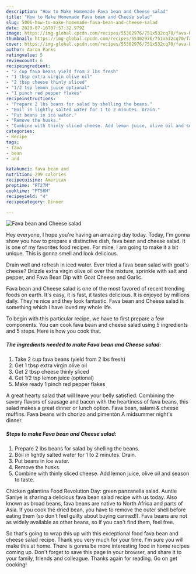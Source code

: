 ```yaml
---
description: "How to Make Homemade Fava bean and Cheese salad"
title: "How to Make Homemade Fava bean and Cheese salad"
slug: 5006-how-to-make-homemade-fava-bean-and-cheese-salad
date: 2020-07-16T07:57:32.979Z
image: https://img-global.cpcdn.com/recipes/55302976/751x532cq70/fava-bean-and-cheese-salad-recipe-main-photo.jpg
thumbnail: https://img-global.cpcdn.com/recipes/55302976/751x532cq70/fava-bean-and-cheese-salad-recipe-main-photo.jpg
cover: https://img-global.cpcdn.com/recipes/55302976/751x532cq70/fava-bean-and-cheese-salad-recipe-main-photo.jpg
author: Aaron Parks
ratingvalue: 5
reviewcount: 6
recipeingredient:
- "2 cup fava beans yield from 2 lbs fresh"
- "1 tbsp extra virgin olive oil"
- "2 tbsp cheese thinly sliced"
- "1/2 tsp lemon juice optional"
- "1 pinch red pepper flakes"
recipeinstructions:
- "Prepare 2 lbs beans for salad by shelling the beans."
- "Boil in lightly salted water for 1 to 2 minutes. Drain."
- "Put beans in ice water."
- "Remove the husks."
- "Combine with thinly sliced cheese. Add lemon juice, olive oil and season to taste."
categories:
- Recipe
tags:
- fava
- bean
- and

katakunci: fava bean and 
nutrition: 299 calories
recipecuisine: American
preptime: "PT27M"
cooktime: "PT56M"
recipeyield: "4"
recipecategory: Dinner

---
```



![Fava bean and Cheese salad](https://img-global.cpcdn.com/recipes/55302976/751x532cq70/fava-bean-and-cheese-salad-recipe-main-photo.jpg)

Hey everyone, I hope you're having an amazing day today. Today, I'm gonna show you how to prepare a distinctive dish, fava bean and cheese salad. It is one of my favorites food recipes. For mine, I am going to make it a bit unique. This is gonna smell and look delicious.

Drain well and refresh in iced water. Ever tried a fava bean salad with goat&#39;s cheese? Drizzle extra virgin olive oil over the mixture, sprinkle with salt and pepper, and Fava Bean Dip with Goat Cheese and Garlic.

Fava bean and Cheese salad is one of the most favored of recent trending foods on earth. It's easy, it is fast, it tastes delicious. It is enjoyed by millions daily. They're nice and they look fantastic. Fava bean and Cheese salad is something which I have loved my whole life.


To begin with this particular recipe, we have to first prepare a few components. You can cook fava bean and cheese salad using 5 ingredients and 5 steps. Here is how you cook that.

<!--inarticleads1-->

##### The ingredients needed to make Fava bean and Cheese salad:

1. Take 2 cup fava beans (yield from 2 lbs fresh)
1. Get 1 tbsp extra virgin olive oil
1. Get 2 tbsp cheese thinly sliced
1. Get 1/2 tsp lemon juice (optional)
1. Make ready 1 pinch red pepper flakes


A great hearty salad that will leave your belly satisfied. Combining the savory flavors of sausage and bacon with the heartiness of fava beans, this salad makes a great dinner or lunch option. Fava bean, salami &amp; cheese muffins. Fava beans with chorizo and pimentón A midsummer night&#39;s dinner. 

<!--inarticleads2-->

##### Steps to make Fava bean and Cheese salad:

1. Prepare 2 lbs beans for salad by shelling the beans.
1. Boil in lightly salted water for 1 to 2 minutes. Drain.
1. Put beans in ice water.
1. Remove the husks.
1. Combine with thinly sliced cheese. Add lemon juice, olive oil and season to taste.


Chicken galantina Food Revolution Day: green panzanella salad. Auntie Saniye is sharing a delicious fava bean salad recipe with us today. Also known as broad beans, fava beans are native to North Africa and parts of Asia. If you cook the dried bean, you have to remove the outer shell before eating them (so don&#39;t feel guilty about buying canned!). Fava beans are not as widely available as other beans, so if you can&#39;t find them, feel free. 

So that's going to wrap this up with this exceptional food fava bean and cheese salad recipe. Thank you very much for your time. I'm sure you will make this at home. There is gonna be more interesting food in home recipes coming up. Don't forget to save this page in your browser, and share it to your family, friends and colleague. Thanks again for reading. Go on get cooking!
